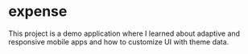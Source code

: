 # expense

This project is a demo application where I learned about adaptive and responsive mobile apps and how to customize UI with theme data.

 
 

